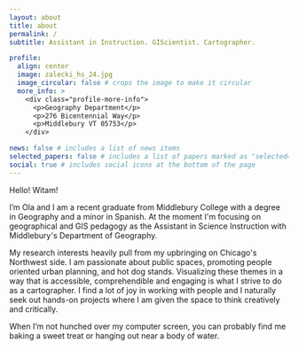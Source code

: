```yaml
---
layout: about
title: about
permalink: /
subtitle: Assistant in Instruction. GIScientist. Cartographer.

profile:
  align: center
  image: zalecki_hs_24.jpg
  image_circular: false # crops the image to make it circular
  more_info: >
    <div class="profile-more-info">
      <p>Geography Department</p>
      <p>276 Bicentennial Way</p>
      <p>Middlebury VT 05753</p>
    </div>

news: false # includes a list of news items
selected_papers: false # includes a list of papers marked as "selected={true}"
social: true # includes social icons at the bottom of the page
---
```


Hello! Witam! 

I’m Ola and I am a recent graduate from Middlebury College with a degree in Geography and a minor in Spanish.  At the moment I'm focusing on geographical and GIS pedagogy as the Assistant in Science Instruction with Middlebury's Department of Geography. 

My research interests heavily pull from my upbringing on Chicago's Northwest side. I am passionate about public spaces, promoting people oriented urban planning, and hot dog stands.
Visualizing these themes in a way that is accessible, comprehendible and engaging is what I strive to do as a cartographer. I find a lot of joy in working with people and I naturally seek out hands-on projects where I am given the space to think creatively and critically. 

When I’m not hunched over my computer screen, you can probably find me baking a sweet treat or hanging out near a body of water. 


